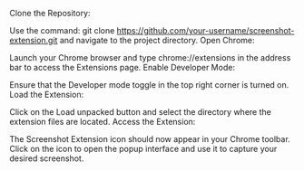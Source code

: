 Clone the Repository:

Use the command: git clone https://github.com/your-username/screenshot-extension.git and navigate to the project directory.
Open Chrome:

Launch your Chrome browser and type chrome://extensions in the address bar to access the Extensions page.
Enable Developer Mode:

Ensure that the Developer mode toggle in the top right corner is turned on.
Load the Extension:

Click on the Load unpacked button and select the directory where the extension files are located.
Access the Extension:

The Screenshot Extension icon should now appear in your Chrome toolbar.
Click on the icon to open the popup interface and use it to capture your desired screenshot.

